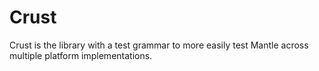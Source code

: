 # Crust

Crust is the library with a test grammar to more easily test Mantle across
multiple platform implementations.